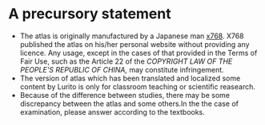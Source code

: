 # A precursory statement

* The atlas is originally manufactured by a Japanese man [x768](http://x768.com/w/twha.ja). X768 published the atlas on his/her personal website without providing any licence. Any usage, except in the cases of that provided in the Terms of Fair Use, such as the Article 22 of the _COPYRIGHT LAW OF THE PEOPLE'S REPUBLIC OF CHINA,_ may constitute infringement.
* The version of atlas which has been translated and localized some content by Lurito is only for classroom teaching or scientific reasearch.
* Because of the difference between studies, there may be some discrepancy between the atlas and some others.In the the case of examination, please answer according to the textbooks.



